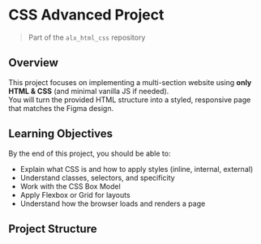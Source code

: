 # CSS Advanced Project

> Part of the `alx_html_css` repository

## Overview
This project focuses on implementing a multi-section website using **only HTML & CSS** (and minimal vanilla JS if needed).  
You will turn the provided HTML structure into a styled, responsive page that matches the Figma design.

## Learning Objectives
By the end of this project, you should be able to:
- Explain what CSS is and how to apply styles (inline, internal, external)
- Understand classes, selectors, and specificity
- Work with the CSS Box Model
- Apply Flexbox or Grid for layouts
- Understand how the browser loads and renders a page

## Project Structure
